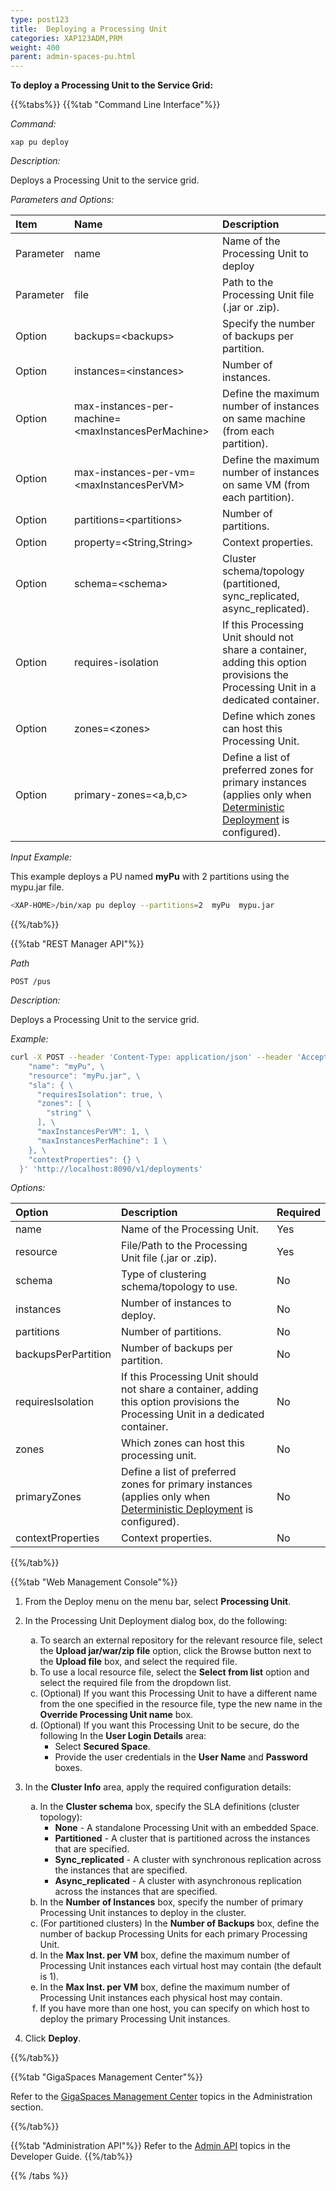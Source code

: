 ```yaml
---
type: post123
title:  Deploying a Processing Unit
categories: XAP123ADM,PRM
weight: 400
parent: admin-spaces-pu.html
---
```

 
 
 
**To deploy a Processing Unit to the Service Grid:**
 

{{%tabs%}}
{{%tab "Command Line Interface"%}}

*Command:*

`xap pu deploy`

*Description:*

Deploys a Processing Unit to the service grid.

*Parameters and Options:*

|Item | Name| Description |
|:----|:----|:------------|
|Parameter | name |Name of the Processing Unit to deploy|
|Parameter | file |Path to the Processing Unit file (.jar or .zip). |
|Option    | backups=\<backups\> |Specify the number of backups per partition.|
|Option    | instances=\<instances\> |Number of instances.|
|Option    | max-instances-per-machine=\<maxInstancesPerMachine\>|Define the maximum number of instances on same machine (from each partition).|
|Option    | max-instances-per-vm=\<maxInstancesPerVM\>| Define the maximum number of instances on same VM (from each partition). |
|Option    |partitions=\<partitions\> | Number of partitions. |
|Option    |property=\<String,String\>|Context properties.|
|Option    |schema=\<schema\>|Cluster schema/topology (partitioned, sync_replicated, async_replicated).|
|Option    |requires-isolation| If this Processing Unit should not share a container, adding this option provisions the Processing Unit in a dedicated container. |
|Option    |zones=\<zones\>| Define which zones can host this Processing Unit.|
|Option    |primary-zones=\<a,b,c\>| Define a list of preferred zones for primary instances (applies only when [Deterministic Deployment](./the-sla-deterministic.html) is configured).|

 
*Input Example:*

This example deploys a PU named **myPu** with 2 partitions using the mypu.jar file.

```bash
<XAP-HOME>/bin/xap pu deploy --partitions=2  myPu  mypu.jar
```
{{%/tab%}}


{{%tab "REST Manager API"%}}

*Path*

`POST /pus`


*Description:*

Deploys a Processing Unit to the service grid.

*Example:*
 
```bash
curl -X POST --header 'Content-Type: application/json' --header 'Accept: text/plain' -d '{ \ 
    "name": "myPu", \ 
    "resource": "myPu.jar", \ 
    "sla": { \ 
      "requiresIsolation": true, \ 
      "zones": [ \ 
        "string" \ 
      ], \ 
      "maxInstancesPerVM": 1, \ 
      "maxInstancesPerMachine": 1 \ 
    }, \ 
    "contextProperties": {} \ 
  }' 'http://localhost:8090/v1/deployments'
```

*Options:*

| Option | Description | Required |
|:-------|:------------|:---------|
|name | Name of the Processing Unit.| Yes |
|resource|File/Path to the Processing Unit file (.jar or .zip). | Yes|
|schema | Type of clustering schema/topology to use. | No| 
|instances | Number of instances to deploy. | No|
|partitions| Number of partitions. | No|
|backupsPerPartition|Number of backups per partition. | No| 
|requiresIsolation| If this Processing Unit should not share a container, adding this option provisions the Processing Unit in a dedicated container. | No|
|zones|Which zones can host this processing unit. | No|
|primaryZones|Define a list of preferred zones for primary instances (applies only when [Deterministic Deployment](./the-sla-deterministic.html) is configured). | No|
|contextProperties  |Context properties. | No|
 

{{%/tab%}}


{{%tab "Web Management Console"%}}

1. From the Deploy menu on the menu bar, select **Processing Unit**.
1. In the Processing Unit Deployment dialog box, do the following:

	<ol type="a">
		<li>To search an external repository for the relevant resource file, select the <b>Upload jar/war/zip file</b> option, click the Browse button next to the <b>Upload file</b> box, and select the required file.</li>
		<li>To use a local resource file, select the <b>Select from list</b> option and select the required file from the dropdown list.</li>
		<li>(Optional) If you want this Processing Unit to have a different name from the one specified in the resource file, type the new name in the <b>Override Processing Unit name</b> box.</li>
		<li>(Optional) If you want this Processing Unit to be secure, do the following In the <b>User Login Details</b> area:
		<ul>
			<li>Select <b>Secured Space</b>.</li>
			<li>Provide the user credentials in the <b>User Name</b> and <b>Password</b> boxes.</li>
		</ul></li>
	</ol>
1.	In the **Cluster Info** area, apply the required configuration details:
	<ol type="a">
		<li>In the <b>Cluster schema</b> box, specify the SLA definitions (cluster topology):
		<ul>
			<li><b>None</b> - A standalone Processing Unit with an embedded Space.</li>
			<li><b>Partitioned</b> - A cluster that is partitioned across the instances that are specified.</li>
			<li><b>Sync_replicated</b> - A cluster with synchronous replication across the instances that are specified.</li>
			<li><b>Async_replicated</b> - A cluster with asynchronous replication across the instances that are specified.</li>
		</ul></li>
		<li>In the <b>Number of Instances</b> box,  specify the number of primary Processing Unit instances to deploy in the cluster.</li>
		<li>(For partitioned clusters) In the <b>Number of Backups</b> box, define the number of backup Processing Units for each primary Processing Unit.</li>
		<li>In the <b>Max Inst. per VM</b> box, define the maximum number of Processing Unit instances each virtual host may contain (the default is 1).</li>
		<li>In the <b>Max Inst. per VM</b> box, define the maximum number of Processing Unit instances each physical host may contain.</li>
		<li>If you have more than one host, you can specify on which host to deploy the primary Processing Unit instances.</li>
	</ol>
1. Click **Deploy**.
 
{{%/tab%}}

{{%tab "GigaSpaces Management Center"%}}

Refer to the [GigaSpaces Management Center](./gigaspaces-management-center.html) topics in the Administration section.

{{%/tab%}}


{{%tab "Administration API"%}}
Refer to the [Admin API](../dev-java/administration-and-monitoring-overview.html) topics in the Developer Guide.
{{%/tab%}}

{{% /tabs %}}

